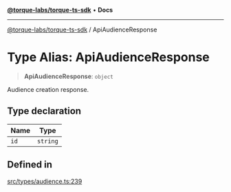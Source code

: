 [**@torque-labs/torque-ts-sdk**](../README.md) • **Docs**

***

[@torque-labs/torque-ts-sdk](../globals.md) / ApiAudienceResponse

# Type Alias: ApiAudienceResponse

> **ApiAudienceResponse**: `object`

Audience creation response.

## Type declaration

| Name | Type |
| ------ | ------ |
| `id` | `string` |

## Defined in

[src/types/audience.ts:239](https://github.com/torque-labs/torque-ts-sdk/blob/e34efdf278512e8a58bacdba966e9cd90b1db20a/src/types/audience.ts#L239)
